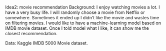 Idea2: movie recommendation
Background: I enjoy watching movies a lot. I have a very busy life. I will randomly choose a movie from Netflix or somewhere. Sometimes it ended up I didn’t like the movie and wastes time on filtering movies. I would like to have a machine-learning model based on IMDB movie dataset. Once I told model what I like, it can show me the closest recommendation. 

Data: Kaggle IMDB 5000 Movie dataset. 
